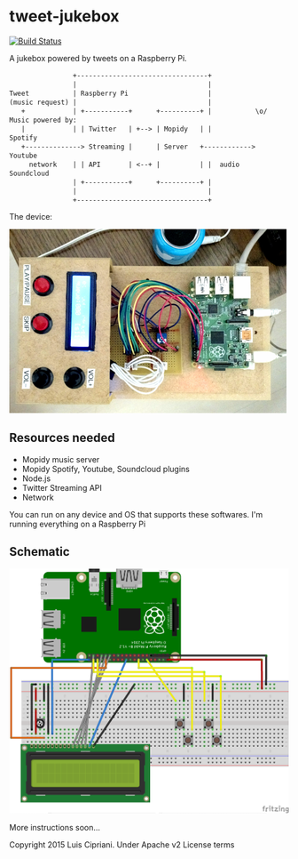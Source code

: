 tweet-jukebox
=============

[![Build Status](https://travis-ci.org/lfcipriani/tweet-jukebox.svg?branch=master)](https://travis-ci.org/lfcipriani/tweet-jukebox)

A jukebox powered by tweets on a Raspberry Pi.

                    +---------------------------------+
                    |                                 |
    Tweet           | Raspberry Pi                    |
    (music request) |                                 |
       +            | +-----------+      +----------+ |           \o/ Music powered by:
       |            | | Twitter   | +--> | Mopidy   | |             Spotify
       +--------------> Streaming |      | Server   +------------>  Youtube
         network    | | API       | <--+ |          | |  audio      Soundcloud
                    | +-----------+      +----------+ |
                    |                                 |
                    +---------------------------------+


The device:

![Tweet jukebox picture](docs/tweetjukebox.png)

## Resources needed

* Mopidy music server
* Mopidy Spotify, Youtube, Soundcloud plugins
* Node.js
* Twitter Streaming API
* Network

You can run on any device and OS that supports these softwares. I'm running everything on a Raspberry Pi

## Schematic

![Schematic](docs/schematic.png)

More instructions soon...

Copyright 2015 Luis Cipriani. Under Apache v2 License terms

